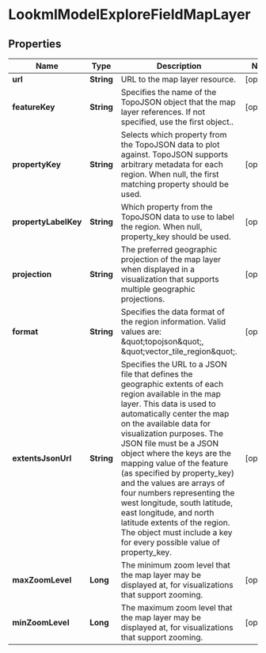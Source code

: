 
# LookmlModelExploreFieldMapLayer

## Properties
Name | Type | Description | Notes
------------ | ------------- | ------------- | -------------
**url** | **String** | URL to the map layer resource. |  [optional]
**featureKey** | **String** | Specifies the name of the TopoJSON object that the map layer references. If not specified, use the first object.. |  [optional]
**propertyKey** | **String** | Selects which property from the TopoJSON data to plot against. TopoJSON supports arbitrary metadata for each region. When null, the first matching property should be used. |  [optional]
**propertyLabelKey** | **String** | Which property from the TopoJSON data to use to label the region. When null, property_key should be used. |  [optional]
**projection** | **String** | The preferred geographic projection of the map layer when displayed in a visualization that supports multiple geographic projections. |  [optional]
**format** | **String** | Specifies the data format of the region information. Valid values are: \&quot;topojson\&quot;, \&quot;vector_tile_region\&quot;. |  [optional]
**extentsJsonUrl** | **String** | Specifies the URL to a JSON file that defines the geographic extents of each region available in the map layer. This data is used to automatically center the map on the available data for visualization purposes. The JSON file must be a JSON object where the keys are the mapping value of the feature (as specified by property_key) and the values are arrays of four numbers representing the west longitude, south latitude, east longitude, and north latitude extents of the region. The object must include a key for every possible value of property_key. |  [optional]
**maxZoomLevel** | **Long** | The minimum zoom level that the map layer may be displayed at, for visualizations that support zooming. |  [optional]
**minZoomLevel** | **Long** | The maximum zoom level that the map layer may be displayed at, for visualizations that support zooming. |  [optional]



